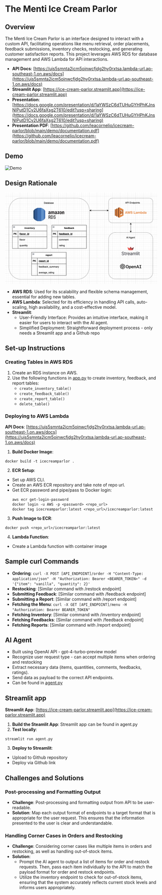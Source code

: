 # The Menti Ice Cream Parlor

## Overview
The Menti Ice Cream Parlor is an interface designed to interact with a custom API, facilitating operations like menu retrieval, order placements, feedback submissions, inventory checks, restocking, and generating customer satisfaction reports. This project leverages AWS RDS for database management and AWS Lambda for API interactions.

- **API Docs**: [https://ujs5smnta2icm5oinwcfjdg2hy0rxtsa.lambda-url.ap-southeast-1.on.aws/docs](https://ujs5smnta2icm5oinwcfjdg2hy0rxtsa.lambda-url.ap-southeast-1.on.aws/docs)
- **Streamlit App**: [https://ice-cream-parlor.streamlit.app](https://ice-cream-parlor.streamlit.app)
- **Presentation**: [https://docs.google.com/presentation/d/1aYWSzC6dTUHuGYHPhKJnsNIPutD1Cv2U6faXsg2T610/edit?usp=sharing](https://docs.google.com/presentation/d/1aYWSzC6dTUHuGYHPhKJnsNIPutD1Cv2U6faXsg2T610/edit?usp=sharing)
- **Presentation PDF**: [https://github.com/leacornelio/icecream-parlor/blob/main/demo/documentation.pdf](https://github.com/leacornelio/icecream-parlor/blob/main/demo/documentation.pdf)

## Demo
![Demo](demo/demo.gif)

## Design Rationale
![Design](demo/design.png)

- **AWS RDS**: Used for its scalability and flexible schema management, essential for adding new tables.
- **AWS Lambda**: Selected for its efficiency in handling API calls, auto-scaling, high availability, and a cost-effective model.
- **Streamlit**: 
    - User-Friendly Interface: Provides an intuitive interface, making it easier for users to interact with the AI agent.
    - Simplified Deployment: Straightforward deployment process - only needs a Streamlit app and a Github repo

## Set-up Instructions
### Creating Tables in AWS RDS
1. Create an RDS instance on AWS.
2. Use the following functions in [app.py](https://github.com/leacornelio/icecream-parlor/blob/main/app.py) to create inventory, feedback, and report tables:
    - `create_inventory_table()`
    - `create_feedback_table()`
    - `create_report_table()`
    - `delete_table()`

### Deploying to AWS Lambda
**API Docs**: [https://ujs5smnta2icm5oinwcfjdg2hy0rxtsa.lambda-url.ap-southeast-1.on.aws/docs](https://ujs5smnta2icm5oinwcfjdg2hy0rxtsa.lambda-url.ap-southeast-1.on.aws/docs)

1. **Build Docker Image**:
  ```
  docker build -t icecreamparlor .
  ```
2. **ECR Setup**:
- Set up AWS CLI.
- Create an AWS ECR repository and take note of repo url.
- Get ECR password and pipe/pass to Docker login:
  ```
  aws ecr get-login-password
  docker login -u AWS -p <password> <repo_url>
  docker tag icecreamparlor:latest <repo_url>/icecreamparlor:latest
  ```
3. **Push Image to ECR**:
  ```
  docker push <repo_url>/icecreamparlor:latest
  ```
4. **Lambda Function**:
- Create a Lambda function with container image

## Sample curl Commands
- **Ordering**: `curl -X POST [API_ENDPOINT]/order -H "Content-Type: application/json" -H "Authorization: Bearer <BEARER_TOKEN>" -d '{"item": "vanilla", "quantity": 2}'`
- **Restocking**: [Similar command with /restock endpoint]
- **Submitting Feedback**: [Similar command with /feedback endpoint]
- **Submitting a Report**: [Similar command with /report endpoint]
- **Fetching the Menu**: `curl -X GET [API_ENDPOINT]/menu -H "Authorization: Bearer BEARER_TOKEN"`
- **Fetching Inventory**: [Similar command with /inventory endpoint]
- **Fetching Feedbacks**: [Similar command with /feedback endpoint]
- **Fetching Reports**: [Similar command with /report endpoint]

## AI Agent
- Built using OpenAI API - gpt-4-turbo-preview model
- Recognize user request type - can accept multiple items when ordering and restocking
- Extract necessary data (items, quantities, comments, feedbacks, ratings). 
- Send data as payload to the correct API endpoints.
- Can be found in [agent.py](https://github.com/leacornelio/icecream-parlor/blob/main/agent.py)

## Streamlit app
**Streamlit App**: [https://ice-cream-parlor.streamlit.app](https://ice-cream-parlor.streamlit.app)

1. **Build the Steamlit App**: Streamlit app can be found in agent.py
2. **Test locally**: 
  ```
  streamlit run agent.py
  ```
3. **Deploy to Streamlit**:
- Upload to Github repository
- Deploy via Github link


## Challenges and Solutions

### Post-processing and Formatting Output
- **Challenge**: Post-processing and formatting output from API to be user-readable.
- **Solution**: Map each output format of endpoints to a target format that is appropriate for the user request. This ensures that the information presented to the user is clear and understandable.

### Handling Corner Cases in Orders and Restocking
- **Challenge**: Considering corner cases like multiple items in orders and restocking, as well as handling out-of-stock items.
- **Solution**: 
  - Prompt the AI agent to output a list of items for order and restock requests. Then, pass each item individually to the API to match the payload format for order and restock endpoints.
  - Utilize the inventory endpoint to check for out-of-stock items, ensuring that the system accurately reflects current stock levels and informs users appropriately.
